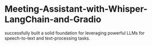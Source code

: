 # Meeting-Assistant-with-Whisper-LangChain-and-Gradio
 successfully built a solid foundation for leveraging powerful LLMs for speech-to-text and text-processing tasks.
